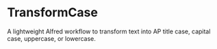 # TransformCase
A lightweight Alfred workflow to transform text into AP title case, capital case, uppercase, or lowercase.

